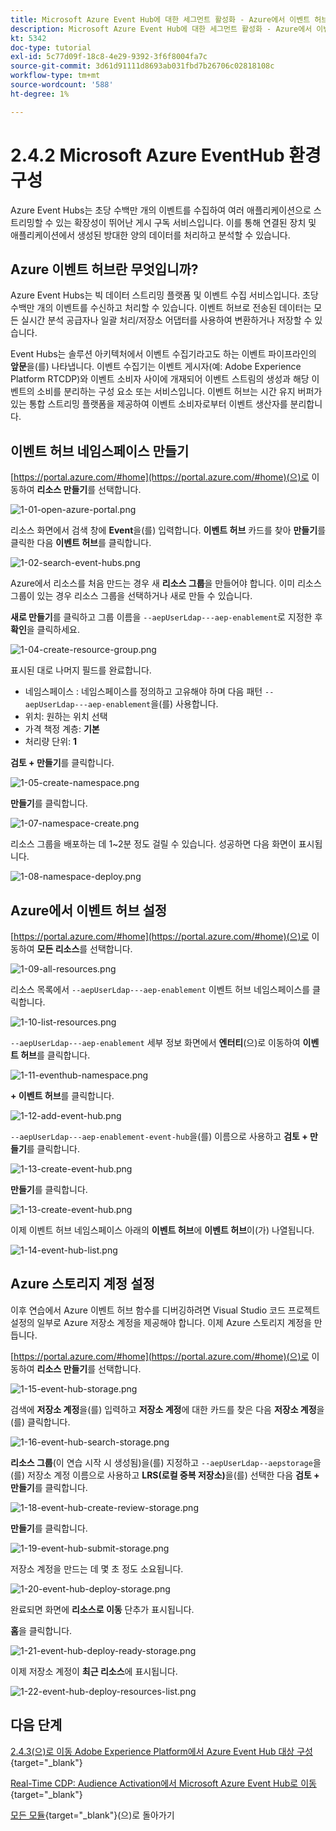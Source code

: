 ```yaml
---
title: Microsoft Azure Event Hub에 대한 세그먼트 활성화 - Azure에서 이벤트 허브 설정
description: Microsoft Azure Event Hub에 대한 세그먼트 활성화 - Azure에서 이벤트 허브 설정
kt: 5342
doc-type: tutorial
exl-id: 5c77d09f-18c8-4e29-9392-3f6f8004fa7c
source-git-commit: 3d61d91111d8693ab031fbd7b26706c02818108c
workflow-type: tm+mt
source-wordcount: '588'
ht-degree: 1%

---
```


# 2.4.2 Microsoft Azure EventHub 환경 구성

Azure Event Hubs는 초당 수백만 개의 이벤트를 수집하여 여러 애플리케이션으로 스트리밍할 수 있는 확장성이 뛰어난 게시 구독 서비스입니다. 이를 통해 연결된 장치 및 애플리케이션에서 생성된 방대한 양의 데이터를 처리하고 분석할 수 있습니다.

## Azure 이벤트 허브란 무엇입니까?

Azure Event Hubs는 빅 데이터 스트리밍 플랫폼 및 이벤트 수집 서비스입니다. 초당 수백만 개의 이벤트를 수신하고 처리할 수 있습니다. 이벤트 허브로 전송된 데이터는 모든 실시간 분석 공급자나 일괄 처리/저장소 어댑터를 사용하여 변환하거나 저장할 수 있습니다.

Event Hubs는 솔루션 아키텍처에서 이벤트 수집기라고도 하는 이벤트 파이프라인의 **앞문**&#x200B;을(를) 나타냅니다. 이벤트 수집기는 이벤트 게시자(예: Adobe Experience Platform RTCDP)와 이벤트 소비자 사이에 개재되어 이벤트 스트림의 생성과 해당 이벤트의 소비를 분리하는 구성 요소 또는 서비스입니다. 이벤트 허브는 시간 유지 버퍼가 있는 통합 스트리밍 플랫폼을 제공하여 이벤트 소비자로부터 이벤트 생산자를 분리합니다.

## 이벤트 허브 네임스페이스 만들기

[https://portal.azure.com/#home](https://portal.azure.com/#home)(으)로 이동하여 **리소스 만들기**&#x200B;를 선택합니다.

![1-01-open-azure-portal.png](./images/101openazureportal.png)

리소스 화면에서 검색 창에 **Event**&#x200B;을(를) 입력합니다. **이벤트 허브** 카드를 찾아 **만들기**&#x200B;를 클릭한 다음 **이벤트 허브**&#x200B;를 클릭합니다.

![1-02-search-event-hubs.png](./images/102searcheventhubs.png)

Azure에서 리소스를 처음 만드는 경우 새 **리소스 그룹**&#x200B;을 만들어야 합니다. 이미 리소스 그룹이 있는 경우 리소스 그룹을 선택하거나 새로 만들 수 있습니다.

**새로 만들기**&#x200B;를 클릭하고 그룹 이름을 `--aepUserLdap---aep-enablement`로 지정한 후 **확인**&#x200B;을 클릭하세요.

![1-04-create-resource-group.png](./images/104createresourcegroup.png)

표시된 대로 나머지 필드를 완료합니다.

- 네임스페이스 : 네임스페이스를 정의하고 고유해야 하며 다음 패턴 `--aepUserLdap---aep-enablement`을(를) 사용합니다.
- 위치: 원하는 위치 선택
- 가격 책정 계층: **기본**
- 처리량 단위: **1**

**검토 + 만들기**&#x200B;를 클릭합니다.

![1-05-create-namespace.png](./images/105createnamespace.png)

**만들기**&#x200B;를 클릭합니다.

![1-07-namespace-create.png](./images/107namespacecreate.png)

리소스 그룹을 배포하는 데 1~2분 정도 걸릴 수 있습니다. 성공하면 다음 화면이 표시됩니다.

![1-08-namespace-deploy.png](./images/108namespacedeploy.png)

## Azure에서 이벤트 허브 설정

[https://portal.azure.com/#home](https://portal.azure.com/#home)(으)로 이동하여 **모든 리소스**&#x200B;를 선택합니다.

![1-09-all-resources.png](./images/109allresources.png)

리소스 목록에서 `--aepUserLdap---aep-enablement` 이벤트 허브 네임스페이스를 클릭합니다.

![1-10-list-resources.png](./images/110listresources.png)

`--aepUserLdap---aep-enablement` 세부 정보 화면에서 **엔터티**(으)로 이동하여 **이벤트 허브**&#x200B;를 클릭합니다.

![1-11-eventhub-namespace.png](./images/111eventhubnamespace.png)

**+ 이벤트 허브**&#x200B;를 클릭합니다.

![1-12-add-event-hub.png](./images/112addeventhub.png)

`--aepUserLdap---aep-enablement-event-hub`을(를) 이름으로 사용하고 **검토 + 만들기**&#x200B;를 클릭합니다.

![1-13-create-event-hub.png](./images/113createeventhub.png)

**만들기**&#x200B;를 클릭합니다.

![1-13-create-event-hub.png](./images/113createeventhub1.png)

이제 이벤트 허브 네임스페이스 아래의 **이벤트 허브**&#x200B;에 **이벤트 허브**&#x200B;이(가) 나열됩니다.

![1-14-event-hub-list.png](./images/114eventhublist.png)

## Azure 스토리지 계정 설정

이후 연습에서 Azure 이벤트 허브 함수를 디버깅하려면 Visual Studio 코드 프로젝트 설정의 일부로 Azure 저장소 계정을 제공해야 합니다. 이제 Azure 스토리지 계정을 만듭니다.

[https://portal.azure.com/#home](https://portal.azure.com/#home)(으)로 이동하여 **리소스 만들기**&#x200B;를 선택합니다.

![1-15-event-hub-storage.png](./images/115eventhubstorage.png)

검색에 **저장소 계정**&#x200B;을(를) 입력하고 **저장소 계정**&#x200B;에 대한 카드를 찾은 다음 **저장소 계정**&#x200B;을(를) 클릭합니다.

![1-16-event-hub-search-storage.png](./images/116eventhubsearchstorage.png)

**리소스 그룹**(이 연습 시작 시 생성됨)을(를) 지정하고 `--aepUserLdap--aepstorage`을(를) 저장소 계정 이름으로 사용하고 **LRS(로컬 중복 저장소)**&#x200B;을(를) 선택한 다음 **검토 + 만들기**&#x200B;를 클릭합니다.

![1-18-event-hub-create-review-storage.png](./images/118eventhubcreatereviewstorage.png)

**만들기**&#x200B;를 클릭합니다.

![1-19-event-hub-submit-storage.png](./images/119eventhubsubmitstorage.png)

저장소 계정을 만드는 데 몇 초 정도 소요됩니다.

![1-20-event-hub-deploy-storage.png](./images/120eventhubdeploystorage.png)

완료되면 화면에 **리소스로 이동** 단추가 표시됩니다.

**홈**&#x200B;을 클릭합니다.

![1-21-event-hub-deploy-ready-storage.png](./images/121eventhubdeployreadystorage.png)

이제 저장소 계정이 **최근 리소스**&#x200B;에 표시됩니다.

![1-22-event-hub-deploy-resources-list.png](./images/122eventhubdeployresourceslist.png)

## 다음 단계

[2.4.3(으)로 이동 Adobe Experience Platform에서 Azure Event Hub 대상 구성](./ex3.md){target="_blank"}

[Real-Time CDP: Audience Activation에서 Microsoft Azure Event Hub로 이동](./segment-activation-microsoft-azure-eventhub.md){target="_blank"}

[모든 모듈](./../../../../overview.md){target="_blank"}(으)로 돌아가기
